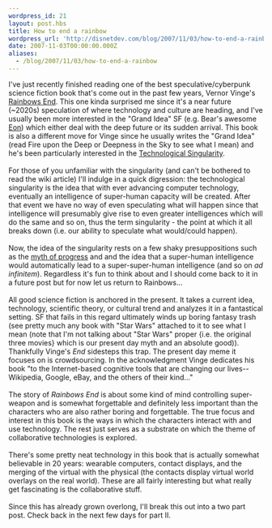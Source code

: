 ```yaml
---
wordpress_id: 21
layout: post.hbs
title: How to end a rainbow
wordpress_url: 'http://disnetdev.com/blog/2007/11/03/how-to-end-a-rainbow/'
date: 2007-11-03T00:00:00.000Z
aliases:
  - /blog/2007/11/03/how-to-end-a-rainbow
---
```

I've just recently finished reading one of the best speculative/cyberpunk science fiction book that's come out in the past few years, Vernor Vinge's <a href="http://www.amazon.com/Rainbows-End-Vernor-Vinge/dp/0812536363/ref=pd_bbs_sr_1/103-3738717-1119067?ie=UTF8&amp;s=books&amp;qid=1193290442&amp;sr=8-1">Rainbows End</a>. This one kinda surprised me since it's a near future (~2020s) speculation of where technology and culture are heading, and I've usually been more interested in the "Grand Idea" SF (e.g. Bear's awesome <a href="http://www.amazon.com/Eon-Sf-Masterworks-Greg-Bear/dp/0575073160/ref=pd_bbs_sr_1/103-3738717-1119067?ie=UTF8&amp;s=books&amp;qid=1193290737&amp;sr=1-1">Eon</a>) which either deal with the deep future or its sudden arrival. This book is also a different move for Vinge since he usually writes the "Grand Idea" (read Fire upon the Deep or Deepness in the Sky to see what I mean) and he's been particularly interested in the <a href="http://en.wikipedia.org/wiki/Technological_singularity">Technological Singularity</a>.<br /><br />For those of you unfamiliar with the singularity (and can't be bothered to read the wiki article) I'll indulge in a quick digression: the technological singularity is the idea that with ever advancing computer technology, eventually an intelligence of super-human capacity will be created. After that event we have no way of even speculating what will happen since that intelligence will presumably give rise to even greater intelligences which will do the same and so on, thus the term singularity - the point at which it all breaks down (i.e. our ability to speculate what would/could happen). <br /><br />Now, the idea of the singularity rests on a few shaky presuppositions such as the <a href="http://arantxa.ii.uam.es/%7Ealfonsec/docs/end.htm">myth of progress</a> and and the idea that a super-human intelligence would automatically lead to a super-super-human intelligence (and so on <i>ad infinitem</i>). Regardless it's fun to think about and I should come back to it in a future post but for now let us return to Rainbows...<br /><br />All good science fiction is anchored in the present. It takes a current idea, technology, scientific theory, or cultural trend and analyzes it in a fantastical setting. SF that fails in this regard ultimately winds up boring fantasy trash (see pretty much any book with "Star Wars" attached to it to see what I mean (note that I'm not talking about "Star Wars" proper {i.e. the original three movies} which is our present day myth and an absolute good)). Thankfully Vinge's <i>End</i> sidesteps this trap. The present day meme it focuses on is crowdsourcing. In the acknowledgment Vinge dedicates his book "to the Internet-based cognitive tools that are changing our lives--Wikipedia, Google, eBay, and the others of their kind..."<br /><br />The story of <i>Rainbows End</i> is about some kind of mind controlling super-weapon and is somewhat forgettable and definitely less important than the characters who are also rather boring and forgettable. The true focus and interest in this book is the ways in which the characters interact with and use technology. The rest just serves as a substrate on which the theme of collaborative technologies is explored.<br /><br />There's some pretty neat technology in this book that is actually somewhat believable in 20 years: wearable computers, contact displays, and the merging of the virtual with the physical (the contacts display virtual world overlays on the real world). These are all fairly interesting but what really get fascinating is the collaborative stuff. <br /><br />Since this has already grown overlong, I'll break this out into a two part post. Check back in the next few days for part II.<br />
